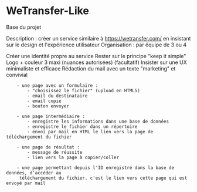 # WeTransfer-Like

Base du projet

Description : créer un service similaire à https://wetransfer.com/ en insistant sur le design et l'expérience utilisateur
Organisation : par équipe de 3 ou 4

Créer une identité propre au service
Rester sur le principe "keep it simple"
Logo + couleur 3 maxi (nuances autorisées) (facultatif)
Insister sur une UX minimaliste et efficace
Rédaction du mail avec un texte "marketing" et convivial

        - une page avec un formulaire :
            - "choisissez le fichier" (upload en HTML5)
            - email du destinataire
            - email copie
            - bouton envoyer

        - une page intermédiaire :
            - enregistre les informations dans une base de données
            - enregistre le fichier dans un répertoire
            - envoi par mail en HTML le lien vers la page de téléchargement du fichier 
   
        - une page de résultat :
            - message de réussite
            - lien vers la page à copier/coller

        - une page permettant depuis l'ID enregistré dans la base de données, d’accéder au
         téléchargement du fichier. c'est le lien vers cette page qui est envoyé par mail
